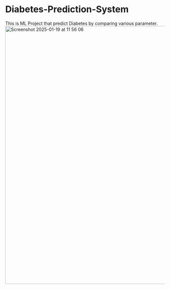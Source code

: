 # Diabetes-Prediction-System
This is ML Project that predict Diabetes by comparing various parameter.
<img width="814" alt="Screenshot 2025-01-19 at 11 56 06" src="https://github.com/user-attachments/assets/7c6b2862-9bd0-4bfb-8d52-064cdae42f34" />
